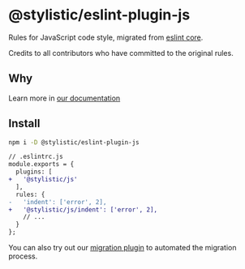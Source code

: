 # @stylistic/eslint-plugin-js

Rules for JavaScript code style, migrated from [eslint core](https://github.com/eslint/eslint).

Credits to all contributors who have committed to the original rules.

## Why

Learn more in [our documentation](https://eslint-stylistic.netlify.app/why)

## Install

```sh
npm i -D @stylistic/eslint-plugin-js
```

```diff
// .eslintrc.js
module.exports = {
  plugins: [
+   '@stylistic/js'
  ],
  rules: {
-   'indent': ['error', 2],
+   '@stylistic/js/indent': ['error', 2],
    // ...  
  }
};
```

You can also try out our [migration plugin](../eslint-plugin-migrate) to automated the migration process.

